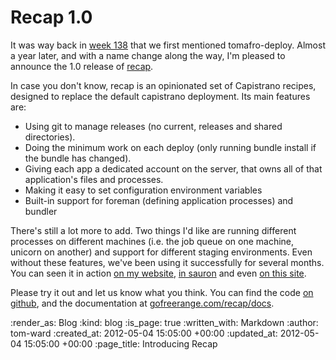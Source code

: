 Recap 1.0
=========

It was way back in [week 138](/week-138) that we first mentioned tomafro-deploy.  Almost a year later, and with a name change along the way, I'm pleased to announce the 1.0 release of [recap](https://github.com/freerange/recap).

In case you don't know, recap is an opinionated set of Capistrano recipes, designed to replace the default capistrano deployment.  Its main features are:

  - Using git to manage releases (no current, releases and shared directories).
  - Doing the minimum work on each deploy (only running bundle install if the bundle has changed).
  - Giving each app a dedicated account on the server, that owns all of that application's files and processes.
  - Making it easy to set configuration environment variables
  - Built-in support for foreman (defining application processes) and bundler

There's still a lot more to add.  Two things I'd like are running different processes on different machines (i.e. the job queue on one machine, unicorn on another) and support for different staging environments.  Even without these features, we've been using it successfully for several months.  You can seen it in action [on my website](https://github.com/tomafro/tomafro.net/blob/lanyon/Capfile), [in sauron](https://github.com/freerange/sauron/blob/master/Capfile) and even [on this site](https://github.com/freerange/site/blob/master/Capfile).

Please try it out and let us know what you think.  You can find the code [on github](https://github.com/freerange/recap), and the documentation at [gofreerange.com/recap/docs](http://gofreerange.com/recap/docs).

:render_as: Blog
:kind: blog
:is_page: true
:written_with: Markdown
:author: tom-ward
:created_at: 2012-05-04 15:05:00 +00:00
:updated_at: 2012-05-04 15:05:00 +00:00
:page_title: Introducing Recap